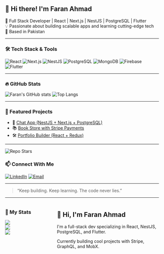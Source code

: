 ## 👋 Hi there! I'm Faran Ahmad

🎯 Full Stack Developer | React | Next.js | NestJS | PostgreSQL | Flutter  
💡 Passionate about building scalable apps and learning cutting-edge tech  
📍 Based in Pakistan

---

### 🛠️ Tech Stack & Tools
![React](https://img.shields.io/badge/-React-61DAFB?logo=react&logoColor=white&style=for-the-badge)
![Next.js](https://img.shields.io/badge/-Next.js-000000?logo=next.js&logoColor=white&style=for-the-badge)
![NestJS](https://img.shields.io/badge/-NestJS-E0234E?logo=nestjs&logoColor=white&style=for-the-badge)
![PostgreSQL](https://img.shields.io/badge/-PostgreSQL-336791?logo=postgresql&logoColor=white&style=for-the-badge)
![MongoDB](https://img.shields.io/badge/-MongoDB-47A248?logo=mongodb&logoColor=white&style=for-the-badge)
![Firebase](https://img.shields.io/badge/-Firebase-FFCA28?logo=firebase&logoColor=white&style=for-the-badge)
![Flutter](https://img.shields.io/badge/-Flutter-02569B?logo=flutter&logoColor=white&style=for-the-badge)

---

### 🔥 GitHub Stats
![Faran's GitHub stats](https://github-readme-stats.vercel.app/api?username=FaranAhmad003&show_icons=true&theme=radical)
![Top Langs](https://github-readme-stats.vercel.app/api/top-langs/?username=FaranAhmad003&layout=compact&theme=radical)

---

### 🧩 Featured Projects
- 🚀 [Chat App (NestJS + Next.js + PostgreSQL)](https://github.com/FaranAhmad003/your-chatapp-repo)
- 📚 [Book Store with Stripe Payments](https://github.com/FaranAhmad003/your-bookstore-repo)
- 🛠 [Portfolio Builder (React + Redux)](https://github.com/FaranAhmad003/your-portfolio-builder-repo)

---
![Repo Stars](https://img.shields.io/github/stars/FaranAhmad003/your-repo-name?style=social)


### 📫 Connect With Me
[![LinkedIn](https://img.shields.io/badge/-LinkedIn-blue?style=for-the-badge&logo=linkedin&logoColor=white)](https://www.linkedin.com/in/faran-ahmad-/)
[![Email](https://img.shields.io/badge/-Gmail-red?style=for-the-badge&logo=gmail&logoColor=white)](mailto:faranahmad359@gmail.com)

---

> “Keep building. Keep learning. The code never lies.”

---

<div style="display: flex; gap: 20px; align-items: flex-start;">
  <div style="min-width: 150px;">
    <h3>🏅 My Stats</h3>
    <img src="https://img.shields.io/github/stars/FaranAhmad003?style=social" /><br>
    <img src="https://img.shields.io/github/followers/FaranAhmad003?style=social" /><br>
    <img src="https://img.shields.io/github/forks/FaranAhmad003?style=social" />
  </div>
  <div>
    <h2>👋 Hi, I'm Faran Ahmad</h2>
    <p>I'm a full-stack dev specializing in React, NestJS, PostgreSQL, and Flutter.</p>
    <p>Currently building cool projects with Stripe, GraphQL, and MobX.</p>
  </div>
</div>
